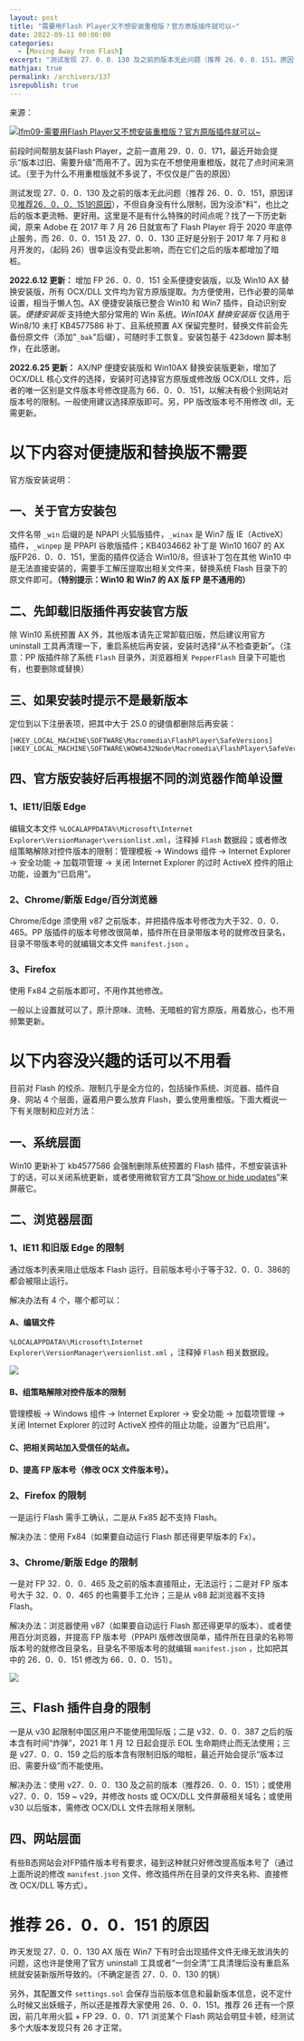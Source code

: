 ```yaml
---
layout: post
title: "需要用Flash Player又不想安装重橙版？官方原版插件就可以~"
date: 2022-09-11 00:00:00
categories: 
  - [Moving Away from Flash]
excerpt: "测试发现 27．0．0．130 及之前的版本无此问题（推荐 26．0．0．151，原因详见推荐26．0．0．151的原因），不但自身没有什么限制，因为没添“料”，也比之后的版本更流畅、更好用。"
mathjax: true
permalink: /archivers/137
isrepublish: true
---
```


来源：

[![lfm09-需要用Flash Player又不想安装重橙版？官方原版插件就可以~](https://img.shields.io/badge/lfm09-%E9%9C%80%E8%A6%81%E7%94%A8Flash%20Player%E5%8F%88%E4%B8%8D%E6%83%B3%E5%AE%89%E8%A3%85%E9%87%8D%E6%A9%99%E7%89%88%EF%BC%9F%E5%AE%98%E6%96%B9%E5%8E%9F%E7%89%88%E6%8F%92%E4%BB%B6%E5%B0%B1%E5%8F%AF%E4%BB%A5~-brightgreen)](https://bbs.pcbeta.com/viewthread-1933780-1-1.html)

前段时间帮朋友装Flash Player，之前一直用 29．0．0．171，最近开始会提示“版本过旧、需要升级”而用不了。因为实在不想使用重橙版，就花了点时间来测试。（至于为什么不用重橙版就不多说了，不仅仅是广告的原因）

测试发现 27．0．0．130 及之前的版本无此问题（推荐 26．0．0．151，原因详见[推荐26．0．0．151的原因](#%E6%8E%A8%E8%8D%90-2600151-%E7%9A%84%E5%8E%9F%E5%9B%A0)），不但自身没有什么限制，因为没添“料”，也比之后的版本更流畅、更好用。这里是不是有什么特殊的时间点呢？找了一下历史新闻，原来 Adobe 在 2017 年 7 月 26 日就宣布了 Flash Player 将于 2020 年底停止服务，而 26．0．0．151 及 27．0．0．130 正好是分别于 2017 年 7 月和 8 月开发的，（起码 26）很幸运没有受此影响，而在它们之后的版本都增加了暗桩。

**2022.6.12 更新：** 增加 FP 26．0．0．151 全系便捷安装版，以及 Win10 AX 替换安装版，所有 OCX/DLL 文件均为官方原版提取。为方便使用，已作必要的简单设置，相当于懒人包。AX 便捷安装版已整合 Win10 和 Win7 插件，自动识别安装。*便捷安装版* 支持绝大部分常用的 Win 系统。*Win10AX 替换安装版* 仅适用于 Win8/10 未打 KB4577586 补丁、且系统预置 AX 保留完整时，替换文件前会先备份原文件（添加"```_bak```"后缀），可随时手工恢复。安装包基于 423down 脚本制作，在此感谢。

**2022.6.25 更新：** AX/NP 便捷安装版和 Win10AX 替换安装版更新，增加了 OCX/DLL 核心文件的选择，安装时可选择官方原版或修改版 OCX/DLL 文件，后者的唯一区别是文件版本号修改提高为 66．0．0．151，以解决有极个别网站对版本号的限制。一般使用建议选择原版即可。另，PP 版改版本号不用修改 dll，无需更新。

# 以下内容对便捷版和替换版不需要

官方版安装说明：

## 一、关于官方安装包

文件名带 ```_win``` 后缀的是 NPAPI 火狐版插件，```_winax``` 是 Win7 版 IE（ActiveX）插件，```_winpep``` 是 PPAPI 谷歌版插件；KB4034662 补丁是 Win10 1607 的 AX 版FP26．0．0．151，里面的插件仅适合 Win10/8，但该补丁包在其他 Win10 中是无法直接安装的，需要手工解压提取出相关文件来，替换系统 Flash 目录下的原文件即可。**（特别提示：Win10 和 Win7 的 AX 版 FP 是不通用的）**

## 二、先卸载旧版插件再安装官方版

除 Win10 系统预置 AX 外，其他版本请先正常卸载旧版，然后建议用官方 uninstall 工具再清理一下，重启系统后再安装，安装时选择“从不检查更新”。（注意：PP 版插件除了系统 ```Flash``` 目录外，浏览器相关 ```PepperFlash``` 目录下可能也有，也要删除或替换）

## 三、如果安装时提示不是最新版本

定位到以下注册表项，把其中大于 25.0 的键值都删除后再安装：
```reg
[HKEY_LOCAL_MACHINE\SOFTWARE\Macromedia\FlashPlayer\SafeVersions]
[HKEY_LOCAL_MACHINE\SOFTWARE\WOW6432Node\Macromedia\FlashPlayer\SafeVersions]
```

## 四、官方版安装好后再根据不同的浏览器作简单设置

### 1、IE11/旧版 Edge

编辑文本文件 ```%LOCALAPPDATA%\Microsoft\Internet Explorer\VersionManager\versionlist.xml```，注释掉 ```Flash``` 数据段；或者修改组策略解除对控件版本的限制：管理模板 -> Windows 组件 -> Internet Explorer -> 安全功能 -> 加载项管理 -> 关闭 Internet Explorer 的过时 ActiveX 控件的阻止功能，设置为“已启用”。

### 2、Chrome/新版 Edge/百分浏览器

Chrome/Edge 须使用 v87 之前版本，并把插件版本号修改为大于32．0．0．465。PP 版插件的版本号修改很简单，插件所在目录带版本号的就修改目录名，目录不带版本号的就编辑文本文件 ```manifest.json``` 。

### 3、Firefox

使用 Fx84 之前版本即可，不用作其他修改。

一般以上设置就可以了，原汁原味、流畅、无暗桩的官方原版，用着放心，也不用频繁更新。

# 以下内容没兴趣的话可以不用看

目前对 Flash 的绞杀、限制几乎是全方位的，包括操作系统、浏览器、插件自身、网站 4 个层面，逼着用户要么放弃 Flash，要么使用重橙版。下面大概说一下有关限制和应对方法：

## 一、系统层面

Win10 更新补丁 kb4577586 会强制删除系统预置的 Flash 插件，不想安装该补丁的话，可以关闭系统更新，或者使用微软官方工具“[Show or hide updates](http://download.microsoft.com/download/f/2/2/f22d5fdb-59cd-4275-8c95-1be17bf70b21/wushowhide.diagcab)”来屏蔽它。

## 二、浏览器层面

### 1、IE11 和旧版 Edge 的限制

通过版本列表来阻止低版本 Flash 运行，目前版本号小于等于32．0．0．386的都会被阻止运行。

解决办法有 4 个，哪个都可以：

#### A、编辑文件

```%LOCALAPPDATA%\Microsoft\Internet Explorer\VersionManager\versionlist.xml``` ，注释掉 ```Flash``` 相关数据段。

![](https://bbs.pcbeta.com/data/attachment/forum/202206/03/104439xs3e6fnhyn3hb8ef.png)

#### B、组策略解除对控件版本的限制

管理模板 -> Windows 组件 -> Internet Explorer -> 安全功能 -> 加载项管理 -> 关闭 Internet Explorer 的过时 ActiveX 控件的阻止功能，设置为“已启用”。

#### C、把相关网站加入受信任的站点。

#### D、提高 FP 版本号（修改 OCX 文件版本号）。

### 2、Firefox 的限制

一是运行 Flash 需手工确认，二是从 Fx85 起不支持 Flash。

解决办法：使用 Fx84（如果要自动运行 Flash 那还得更早版本的 Fx）。

### 3、Chrome/新版 Edge 的限制

一是对 FP 32．0．0．465 及之前的版本直接阻止，无法运行；二是对 FP 版本号大于 32．0．0．465 的也需要手工允许；三是从 v88 起浏览器不支持 Flash。

解决办法：浏览器使用 v87（如果要自动运行 Flash 那还得更早的版本）、或者使用百分浏览器，并提高 FP 版本号（PPAPI 版修改很简单，插件所在目录的名称带版本号的就修改目录名，目录名不带版本号的就编辑 ```manifest.json``` ，比如把其中的 26．0．0．151 修改为 66．0．0．151）。

![](https://bbs.pcbeta.com/data/attachment/forum/202206/08/134604klpu1hs9wguzujs4.png)

## 三、Flash 插件自身的限制

一是从 v30 起限制中国区用户不能使用国际版；二是 v32．0．0．387 之后的版本含有时间“炸弹”，2021 年 1 月 12 日起会提示 EOL 生命期终止而无法使用；三是 v27．0．0．159 之后的版本含有限制旧版的暗桩，最近开始会提示“版本过旧、需要升级”而不能使用。

解决办法：使用 v27．0．0．130 及之前的版本（推荐26．0．0．151）；或使用 v27．0．0．159 ~ v29，并修改 hosts 或 OCX/DLL 文件屏蔽相关域名；或使用 v30 以后版本，需修改 OCX/DLL 文件去除相关限制。

## 四、网站层面

有些B态网站会对FP插件版本号有要求，碰到这种就只好修改提高版本号了（通过上面所说的修改  ```manifest.json``` 文件、修改插件所在目录的文件夹名称、直接修改 OCX/DLL 等方式）。

# 推荐 26．0．0．151 的原因

昨天发现 27．0．0．130 AX 版在 Win7 下有时会出现插件文件无缘无故消失的问题，这也许是使用了官方 uninstall 工具或者“一剑全清”工具清理后没有重启系统就安装新版所导致的。（不确定是否 27．0．0．130 的锅）

另外，其配置文件 ```settings.sol``` 会保存当前版本信息和最新版本信息，说不定什么时候又出妖蛾子，所以还是推荐大家使用 26．0．0．151。推荐 26 还有一个原因，前几年用火狐 + FP 29．0．0．171 浏览某个 Flash 网站会明显卡顿，经测试多个大版本发现只有 26 才正常。